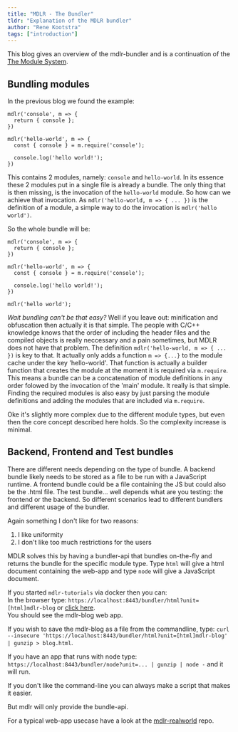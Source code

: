 ```yaml
---
title: "MDLR - The Bundler"
tldr: "Explanation of the MDLR bundler"
author: "Rene Kootstra"
tags: ["introduction"]
---
```


This blog gives an overview of the mdlr-bundler and is a continuation of the [The Module System](link:#/posts/20221202-mdlr-basics.md).

## Bundling modules

In the previous blog we found the example:  
```
mdlr('console', m => {
  return { console };
})
  
mdlr('hello-world', m => {
  const { console } = m.require('console');
  
  console.log('hello world!');
})
```
This contains 2 modules, namely: `console` and `hello-world`. In its essence these 2 modules put in a single file is already a bundle. 
The only thing that is then missing, is the invocation of the `hello-world` module. So how can we achieve that invocation.
As `mdlr('hello-world, m => { ... })` is the definition of a module, a simple way to do the invocation is `mdlr('hello world')`.  
  
So the whole bundle will be:
```
mdlr('console', m => {
  return { console };
})
  
mdlr('hello-world', m => {
  const { console } = m.require('console');
  
  console.log('hello world!');
})
  
mdlr('hello world');
```
  
*Wait bundling can't be that easy?*  Well if you leave out: minification and obfuscation then actually it is that simple. The people with C/C++ knowledge knows that the order of including the header files and the compiled objects is really neccessary and a pain sometimes, but MDLR does not have that problem. The definition `mdlr('hello-world, m => { ... })` is key to that. It actually only adds a function `m => {...}` to the module cache under the key 'hello-world'. That function is actually a builder function that creates the module at the moment it is required via `m.require`. This means a bundle can be a concatenation of module definitions in any order folowed by the invocation of the 'main' module. It really is that simple. Finding the required modules is also easy by just parsing the module definitions and adding the modules that are included via `m.require`.  
  
Oke it's slightly more complex due to the different module types, but even then the core concept described here holds. So the complexity increase is minimal.

## Backend, Frontend and Test bundles

There are different needs depending on the type of bundle. A backend bundle likely needs to be stored as a file to be run with a JavaScript runtime. A frontend bundle could be a file containing the JS but could also be the .html file. The test bundle... well depends what are you testing: the frontend or the backend. So different scenarios lead to different bundlers and different usage of the bundler.  
  
Again something I don't like for two reasons:  
1) I like uniformity  
2) I don't like too much restrictions for the users  
  
MDLR solves this by having a bundler-api that bundles on-the-fly and returns the bundle for the specific module type. Type `html` will give a html document containing the web-app and type `node` will give a JavaScript document. 

If you started `mdlr-tutorials` via docker then you can:  
In the browser type: `https://localhost:8443/bundler/html?unit=[html]mdlr-blog` or [click here](https://localhost:8443/bundler/html?unit=[html]mdlr-blog).  
You should see the mdlr-blog web app.  
  
If you wish to save the mdlr-blog as a file from the commandline, type: `curl --insecure 'https://localhost:8443/bundler/html?unit=[html]mdlr-blog' | gunzip > blog.html`.  

If you have an app that runs with node type: `https://localhost:8443/bundler/node?unit=... | gunzip | node -` and it will run.  

If you don't like the command-line you can always make a script that makes it easier.  
  
But mdlr will only provide the bundle-api.

For a typical web-app usecase have a look at the [mdlr-realworld](https://github.com/kootstra-rene/mdlr-realworld) repo.